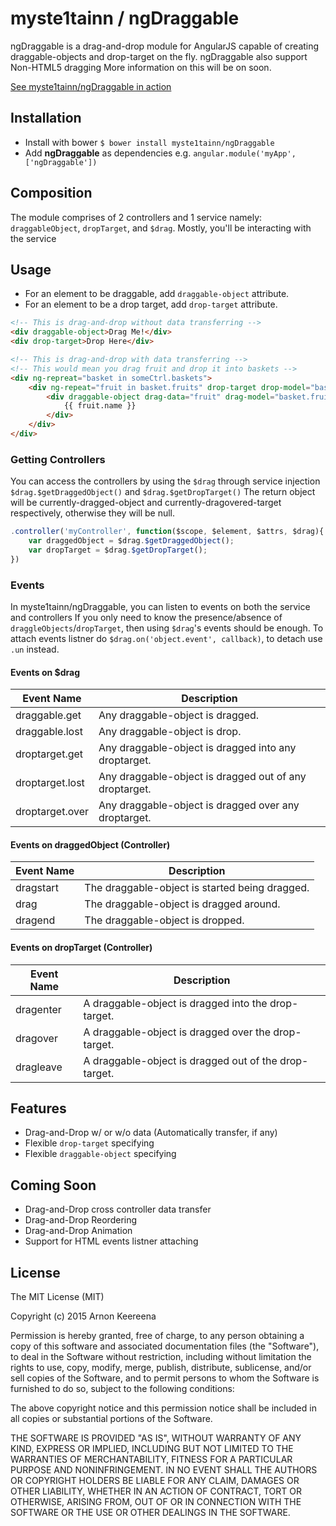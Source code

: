 # myste1tainn / ngDraggable
ngDraggable is a drag-and-drop module for AngularJS capable of creating 
draggable-objects and drop-target on the fly. ngDraggable also support Non-HTML5 dragging
More information on this will be on soon.

[See myste1tainn/ngDraggable in action](http://dev-mysteltainn.rhcloud.com/git/ngdraggable)

## Installation
- Install with bower `$ bower install myste1tainn/ngDraggable`
- Add **ngDraggable** as dependencies e.g. `angular.module('myApp', ['ngDraggable'])`

## Composition
The module comprises of 2 controllers and 1 service namely:
`draggableObject`, `dropTarget`, and `$drag`. Mostly, you'll be interacting with the service

## Usage
- For an element to be draggable, add `draggable-object` attribute.
- For an element to be a drop target, add `drop-target` attribute.

```HTML
<!-- This is drag-and-drop without data transferring -->
<div draggable-object>Drag Me!</div>
<div drop-target>Drop Here</div>
```

```HTML
<!-- This is drag-and-drop with data transferring -->
<!-- This would mean you drag fruit and drop it into baskets -->
<div ng-repreat="basket in someCtrl.baskets">
	<div ng-repeat="fruit in basket.fruits" drop-target drop-model="basket.fruits">
		<div draggable-object drag-data="fruit" drag-model="basket.fruits">
			{{ fruit.name }}
		</div>
	</div>
</div>
```

### Getting Controllers
You can access the controllers by using the `$drag` through service injection
`$drag.$getDraggedObject()` and `$drag.$getDropTarget()`
The return object will be currently-dragged-object and currently-dragovered-target
respectively, otherwise they will be null.

```JavaScript
.controller('myController', function($scope, $element, $attrs, $drag){
	var draggedObject = $drag.$getDraggedObject();
	var dropTarget = $drag.$getDropTarget();
})
```

### Events
In myste1tainn/ngDraggable, you can listen to events on both the service and controllers
If you only need to know the presence/absence of `draggleObjects`/`dropTarget`, then using
`$drag`'s events should be enough. To attach events listner do 
`$drag.on('object.event', callback)`, to detach use `.un` instead.

#### Events on $drag
| Event Name | Description |
| --------------- | ------------------------------ |
| draggable.get | Any draggable-object is dragged. |
| draggable.lost | Any draggable-object is drop. |
| droptarget.get | Any draggable-object is dragged into any droptarget. |
| droptarget.lost | Any draggable-object is dragged out of any droptarget. |
| droptarget.over | Any draggable-object is dragged over any droptarget. |

#### Events on draggedObject (Controller)
| Event Name | Description |
| --------------- | ------------------------------ |
| dragstart | The draggable-object is started being dragged. |
| drag | The draggable-object is dragged around. |
| dragend | The draggable-object is dropped. |

#### Events on dropTarget (Controller)
| Event Name | Description |
| --------------- | ------------------------------ |
| dragenter | A draggable-object is dragged into the drop-target. |
| dragover | A draggable-object is dragged over the drop-target. |
| dragleave | A draggable-object is dragged out of the drop-target. |

## Features
- Drag-and-Drop w/ or w/o data (Automatically transfer, if any)
- Flexible `drop-target` specifying
- Flexible `draggable-object` specifying

## Coming Soon
- Drag-and-Drop cross controller data transfer
- Drag-and-Drop Reordering
- Drag-and-Drop Animation
- Support for HTML events listner attaching

## License
The MIT License (MIT)

Copyright (c) 2015 Arnon Keereena

Permission is hereby granted, free of charge, to any person obtaining a copy
of this software and associated documentation files (the "Software"), to deal
in the Software without restriction, including without limitation the rights
to use, copy, modify, merge, publish, distribute, sublicense, and/or sell
copies of the Software, and to permit persons to whom the Software is
furnished to do so, subject to the following conditions:

The above copyright notice and this permission notice shall be included in all
copies or substantial portions of the Software.

THE SOFTWARE IS PROVIDED "AS IS", WITHOUT WARRANTY OF ANY KIND, EXPRESS OR
IMPLIED, INCLUDING BUT NOT LIMITED TO THE WARRANTIES OF MERCHANTABILITY,
FITNESS FOR A PARTICULAR PURPOSE AND NONINFRINGEMENT. IN NO EVENT SHALL THE
AUTHORS OR COPYRIGHT HOLDERS BE LIABLE FOR ANY CLAIM, DAMAGES OR OTHER
LIABILITY, WHETHER IN AN ACTION OF CONTRACT, TORT OR OTHERWISE, ARISING FROM,
OUT OF OR IN CONNECTION WITH THE SOFTWARE OR THE USE OR OTHER DEALINGS IN THE
SOFTWARE.
